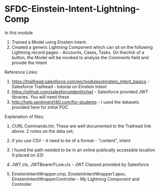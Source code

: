 # SFDC-Einstein-Intent-Lightning-Comp

In this module
1) Trained a Model using Einstein Intent. 
2) Created a generic Lightning Component which can sit on the following Lightning record pages - Accounts, Cases, Tasks. On theclick of a button, the Model will be invoked to analyse the Comments field and provide the Intent

Reference Links:
1) https://trailhead.salesforce.com/en/modules/einstein_intent_basics - Salesforce Trailhead - tutorial on Einstein Intent
2) https://github.com/salesforceidentity/jwt - Salesforce provided JWT libraries. You will need these
3) http://help.sentiment140.com/for-students - I used the datasets provided here for initial POC

Explanation of files;
1) CURL Commands.txt;
  These are well documented to the Traihead link above. 2 notes on the data set;
  1) if you use CSV - it need to be of a format - "content", intent
  2) I found the path needed to be in an online publically accessible location (I placed on S3)

2) JWT.cls, JWTBearerFLow.cls - JWT Classed provided by Salesforce

3) EinsteinIntentWrapper.cmp, EinsteinIntentWrapper1.apxc, EinsteinIntentWrapperController - My Lightning Component and Controller


